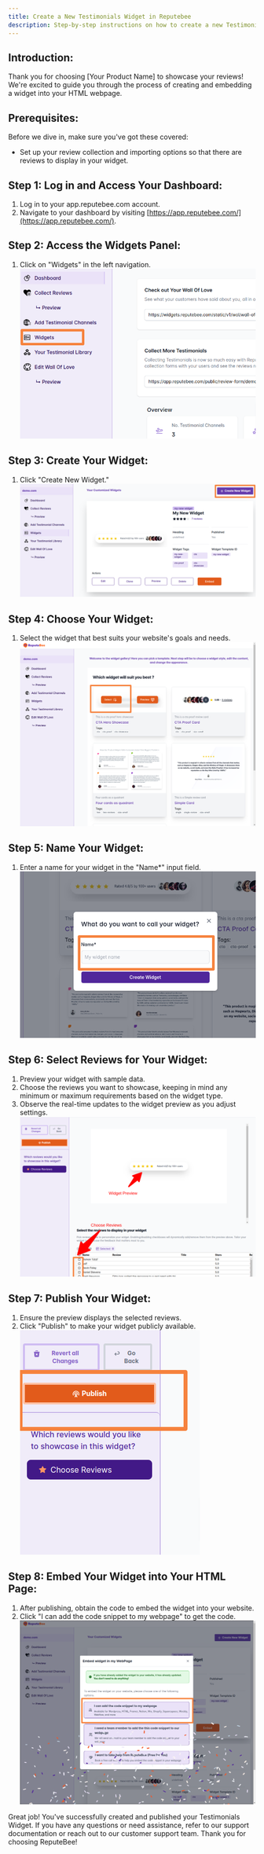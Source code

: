 ```yaml
---
title: Create a New Testimonials Widget in Reputebee
description: Step-by-step instructions on how to create a new Testimonials Widget in Reputebee
---
```


## **Introduction:**
Thank you for choosing [Your Product Name] to showcase your reviews! We're excited to guide you through the process of creating and embedding a widget into your HTML webpage.

## **Prerequisites:**
Before we dive in, make sure you've got these covered:
- Set up your review collection and importing options so that there are reviews to display in your widget.

## **Step 1: Log in and Access Your Dashboard:**
1. Log in to your app.reputebee.com account.
2. Navigate to your dashboard by visiting [https://app.reputebee.com/](https://app.reputebee.com/).

## **Step 2: Access the Widgets Panel:**
1. Click on "Widgets" in the left navigation.
![Widgets in Side Navigation](/src/assets/images/docs/create_new_widget/widgets_sidenav.png)

## **Step 3: Create Your Widget:**
1. Click "Create New Widget."
![Create New Widget](/src/assets/images/docs/create_new_widget/create_widget.png)

## **Step 4: Choose Your Widget:**
1. Select the widget that best suits your website's goals and needs.
![Choose Widget](/src/assets/images/docs/create_new_widget/choose_widget.png)

## **Step 5: Name Your Widget:**
1. Enter a name for your widget in the "Name*" input field.
![Give Widget a Name](/src/assets/images/docs/create_new_widget/give_widget_name.png)

## **Step 6: Select Reviews for Your Widget:**
1. Preview your widget with sample data.
2. Choose the reviews you want to showcase, keeping in mind any minimum or maximum requirements based on the widget type.
3. Observe the real-time updates to the widget preview as you adjust settings.
![Choose Reviews](/src/assets/images/docs/create_new_widget/choose_reviews.png)

## **Step 7: Publish Your Widget:**
1. Ensure the preview displays the selected reviews.
2. Click "Publish" to make your widget publicly available.
![Publish Widget](/src/assets/images/docs/create_new_widget/publish.png)

## **Step 8: Embed Your Widget into Your HTML Page:**
1. After publishing, obtain the code to embed the widget into your website.
2. Click "I can add the code snippet to my webpage" to get the code.
![Embed Widget Code](/src/assets/images/docs/create_new_widget/add_embed_widget_code.png)

Great job! You've successfully created and published your Testimonials Widget. If you have any questions or need assistance, refer to our support documentation or reach out to our customer support team. Thank you for choosing ReputeBee!

